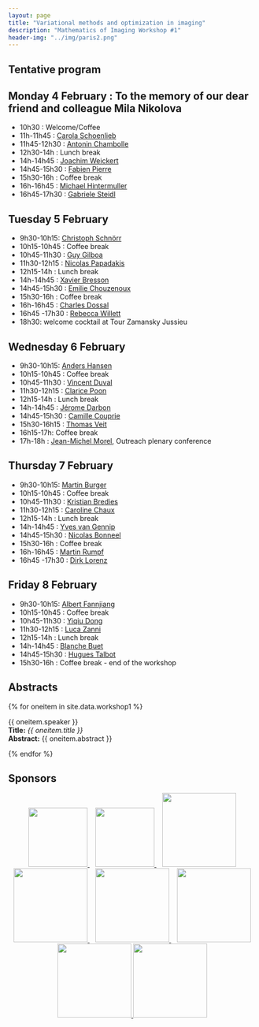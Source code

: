 ```yaml
---
layout: page
title: "Variational methods and optimization in imaging"
description: "Mathematics of Imaging Workshop #1"
header-img: "../img/paris2.png"
---
```


Tentative program
-------------

Monday 4 February : To the memory of our dear friend and colleague Mila Nikolova
-------------

- 10h30 : Welcome/Coffee 
- 11h-11h45 : [Carola Schoenlieb](http://www.damtp.cam.ac.uk/user/cbs31/Home.html)
- 11h45-12h30 : [Antonin Chambolle](http://www.cmap.polytechnique.fr/~antonin/) 
- 12h30-14h : Lunch break
- 14h-14h45 : [Joachim  Weickert](https://www.mia.uni-saarland.de/weickert/index.shtml)
- 14h45-15h30 : [Fabien Pierre](http://www.fabienpierre.fr/bienvenue.html)
- 15h30-16h : Coffee break 
- 16h-16h45 : [Michael Hintermuller](https://www.math.hu-berlin.de/~hp_hint/)
- 16h45-17h30 : [Gabriele Steidl](http://www.mathematik.uni-kl.de/imagepro/members/steidl/)


Tuesday 5 February
-------------
- 9h30-10h15: [Christoph Schnörr](https://ipa.iwr.uni-heidelberg.de/cschnoerr/)
- 10h15-10h45 : Coffee break 
- 10h45-11h30 : [Guy Gilboa](http://guygilboa.eew.technion.ac.il/)
- 11h30-12h15 : [Nicolas Papadakis](https://www.math.u-bordeaux.fr/~npapadak/)
- 12h15-14h : Lunch break
- 14h-14h45 :  [Xavier Bresson](http://www.ntu.edu.sg/home/xbresson/)
- 14h45-15h30 : [Emilie Chouzenoux](http://www-syscom.univ-mlv.fr/~chouzeno/)
- 15h30-16h : Coffee break 
- 16h-16h45 : [Charles Dossal](https://www.math.u-bordeaux.fr/~cdossal/)
- 16h45 -17h30 : [Rebecca Willett](https://voices.uchicago.edu/willett/)
- 18h30: welcome cocktail at Tour Zamansky Jussieu

Wednesday 6 February
-------------
- 9h30-10h15: [Anders Hansen](http://www.damtp.cam.ac.uk/research/afha/anders/)
- 10h15-10h45 : Coffee break 
- 10h45-11h30 : [Vincent Duval](https://who.rocq.inria.fr/Vincent.Duval/)
- 11h30-12h15 : [Clarice Poon](http://www.damtp.cam.ac.uk/user/cmhsp2/) 
- 12h15-14h : Lunch break
- 14h-14h45 : [Jérome Darbon](https://www.brown.edu/academics/applied-mathematics/jerome-darbon)
- 14h45-15h30 : [Camille Couprie](https://research.fb.com/people/couprie-camille/)
- 15h30-16h15 : [Thomas Veit](http://perso.lcpc.fr/veit.thomas/)
- 16h15-17h: Coffee break 
- 17h-18h : [Jean-Michel Morel](https://sites.google.com/site/jeanmichelmorelcmlaenscachan/), Outreach plenary conference 

Thursday 7 February
--------------
- 9h30-10h15: [Martin Burger](https://www.uni-muenster.de/AMM/num/Arbeitsgruppen/ag_burger/organization/burger//)
- 10h15-10h45 : Coffee break 
- 10h45-11h30 : [Kristian Bredies](https://imsc.uni-graz.at/bredies/)
- 11h30-12h15 : [Caroline Chaux](https://www.i2m.univ-amu.fr/~caroline.chaux/)
- 12h15-14h : Lunch break
- 14h-14h45 : [Yves van Gennip](https://www.nottingham.ac.uk/mathematics/people/y.vangennip)
- 14h45-15h30 : [Nicolas Bonneel](https://perso.liris.cnrs.fr/nicolas.bonneel/)
- 15h30-16h : Coffee break 
- 16h-16h45 : [Martin Rumpf](http://www.hcm.uni-bonn.de/de/people/profile/martin-rumpf/) 
- 16h45 -17h30 : [Dirk Lorenz](https://www.tu-braunschweig.de/iaa/personal/lorenz)

Friday 8 February
--------------
- 9h30-10h15: [Albert Fannjiang](https://www.math.ucdavis.edu/~fannjiang/)
- 10h15-10h45 : Coffee break 
- 10h45-11h30 : [Yiqiu Dong](http://www2.compute.dtu.dk/~yido)
- 11h30-12h15 : [Luca Zanni](http://cdm.unimo.it/home/matematica/zanni.luca/) 
- 12h15-14h : Lunch break
- 14h-14h45 : [Blanche Buet](https://www.math.u-psud.fr/~buet/)
- 14h45-15h30 : [Hugues Talbot](http://hugues.zahlt.info/bienvenue.html)
- 15h30-16h : Coffee break - end of the workshop

Abstracts
--------

{% for oneitem in site.data.workshop1 %}
<p>
  {{ oneitem.speaker }}<br/>
  <b>Title:</b> <i>{{ oneitem.title }}</i><br/>
  <b>Abstract:</b> {{ oneitem.abstract }}
</p>
{% endfor %}



Sponsors
-----

<p align="center">

<a href="http://www.ihp.fr">
<img width="120" src="../../img/logo-ihp.jpg"/>
</a>&nbsp;&nbsp;

<a href="http://www.cnrs.fr/">
<img width="120" src="../../img/logo-cnrs.png"/>
</a>&nbsp;&nbsp;

<a href="http://www.u-psud.fr/fr/index.html">
<img width="150" src="../../img/logo-paris-sud.png"/>
</a>

<br/>

<a href="https://www.sciencesmaths-paris.fr/">
<img width="150" src="../../img/logo-fsmp.png"/>
</a>&nbsp;&nbsp;

<a href="http://www.upmc.fr/">
<img width="150" src="../../img/logo-upmc.png"/>
</a>&nbsp;&nbsp;

<a href="https://www.cimpa.info/">
<img width="150" src="../../img/logo-cimpa.png"/>
</a>

<br/>

<a href="http://gdr-mia.math.cnrs.fr/">
<img width="150" src="../../img/logo-mia.png"/>
</a>

<a href="http://www.gpeyre.com/noria/">
<img width="150" src="../../img/logo-erc.jpg"/>
</a>


</p>
